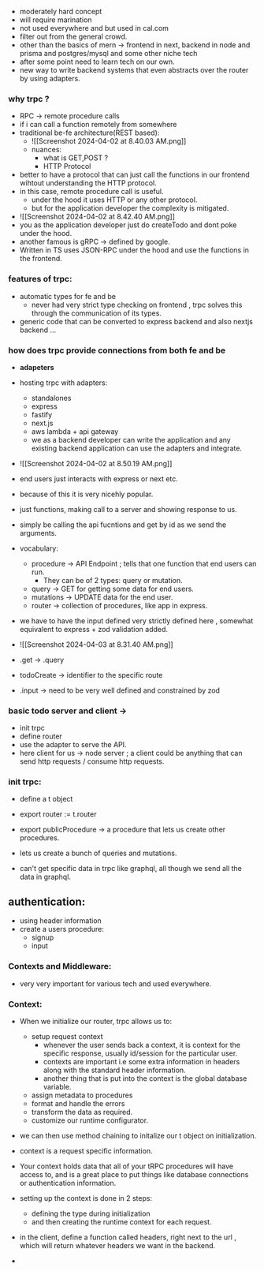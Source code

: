 
- moderately hard concept
- will require marination
- not used everywhere and but used in cal.com
- filter out from the general crowd.
- other than the basics of mern -> frontend in next, backend in node and prisma and postgres/mysql and some other niche tech
- after some point need to learn tech on our own.
- new way to write backend systems that even abstracts over the router by using adapters.

### why trpc ?
- RPC -> remote procedure calls
- if i can call a function remotely from somewhere
- traditional be-fe architecture(REST based):
	- ![[Screenshot 2024-04-02 at 8.40.03 AM.png]]
	- nuances:
		- what is GET,POST ?
		- HTTP Protocol 
- better to have a protocol that can just call the functions in our frontend wihtout understanding the HTTP protocol.
- in this case, remote procedure call is useful.
	- under the hood it uses HTTP or any other protocol.
	- but for the application developer the complexity is mitigated.
- ![[Screenshot 2024-04-02 at 8.42.40 AM.png]]
- you as the application developer just do createTodo and dont poke under the hood.
- another famous is gRPC -> defined by google.
- Written in TS uses JSON-RPC under the hood and use the functions in the frontend.

### features of trpc:
- automatic types for fe and be 
	- never had very strict type checking on frontend , trpc solves this through the communication of its types.
- generic code that can be converted to express backend and also nextjs backend ...


### how does trpc provide connections from both fe and be 
 - **adapeters**
 - hosting trpc with adapters:
	 - standalones
	 - express
	 - fastify
	 - next.js
	 - aws lambda + api gateway 
	 - we as a backend developer can write the application and any existing backend application can use the adapters and integrate.
 -  ![[Screenshot 2024-04-02 at 8.50.19 AM.png]]
 - end users just interacts with express or next etc.
 - because of this it is very nicehly popular.



- just functions, making call to a server and showing response to us.
- simply be calling the api fucntions and get by id as we send the arguments.
- vocabulary:
	- procedure -> API Endpoint ; tells that one function that end users can run.
		- They can be of 2 types: query or mutation.
	- query -> GET for getting some data for end users.
	- mutations -> UPDATE data for the end user.
	- router -> collection of procedures, like app in express.

- we have to have the input defined very strictly defined here , somewhat equivalent to express + zod validation added.
- ![[Screenshot 2024-04-03 at 8.31.40 AM.png]]
- .get -> .query 
- todoCreate -> identifier to the specific route 
- .input -> need to be very well defined and constrained by zod

### basic todo server and client ->
- init trpc 
- define router 
- use the adapter to serve the API.
- here client for us -> node server ; a client could be anything that can send http requests / consume http requests.
### init trpc:
- define a t object 
- export router := t.router
- export publicProcedure -> a procedure that lets us create other procedures.
- lets us create a bunch of queries and mutations.

- can't get specific data in trpc like graphql, all though we send all the data in graphql.

## authentication:
- using header information
- create a users procedure:
	- signup 
	- input 

### Contexts and Middleware:
- very very important for various tech and used everywhere.

### Context:
- When we initialize our router, trpc allows us to:
	- setup request context
		- whenever the user sends back a context, it is context for the specific response, usually id/session for the particular user.
		- contexts are important i.e some extra information in headers along with the standard header information.
		- another thing that is put into the context is the global database variable.
	- assign metadata to procedures
	- format and handle the errors
	- transform the data as required.
	- customize our runtime configurator.
- we can then use method chaining to initalize our t object on initialization.
- context is a request specific information.
- Your context holds data that all of your tRPC procedures will have access to, and is a great place to put things like database connections or authentication information.
- setting up the context is done in 2 steps:
	- defining the type during initialization 
	- and then creating the runtime context for each request.

- in the client, define a function called headers, right next to the url , which will return whatever headers we want in the backend.
- 